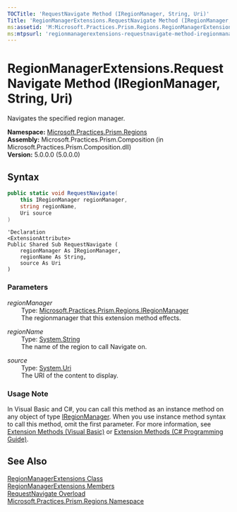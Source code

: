 ```yaml
---
TOCTitle: 'RequestNavigate Method (IRegionManager, String, Uri)'
Title: 'RegionManagerExtensions.RequestNavigate Method (IRegionManager, String, Uri) (Microsoft.Practices.Prism.Regions)'
ms:assetid: 'M:Microsoft.Practices.Prism.Regions.RegionManagerExtensions.RequestNavigate(Microsoft.Practices.Prism.Regions.IRegionManager,System.String,System.Uri)'
ms:mtpsurl: 'regionmanagerextensions-requestnavigate-method-iregionmanager-string-string-action-navigationresult-mspp-regions.md'
---
```


# RegionManagerExtensions.RequestNavigate Method (IRegionManager, String, Uri)

Navigates the specified region manager.

**Namespace:** [Microsoft.Practices.Prism.Regions](/patterns-practices/reference/mspp-regions-namespace)  
**Assembly:** Microsoft.Practices.Prism.Composition (in Microsoft.Practices.Prism.Composition.dll)  
**Version:** 5.0.0.0 (5.0.0.0)

## Syntax

```C#
public static void RequestNavigate(
	this IRegionManager regionManager,
	string regionName,
	Uri source
)
```
```VB
'Declaration
<ExtensionAttribute> 
Public Shared Sub RequestNavigate ( 
	regionManager As IRegionManager,
	regionName As String,
	source As Uri
)
```

### Parameters

*regionManager*  
&nbsp;&nbsp;&nbsp;&nbsp;&nbsp;&nbsp;&nbsp;&nbsp;Type: [Microsoft.Practices.Prism.Regions.IRegionManager](/patterns-practices/reference/iregionmanager-interface-mspp-regions)  
&nbsp;&nbsp;&nbsp;&nbsp;&nbsp;&nbsp;&nbsp;&nbsp;The regionmanager that this extension method effects.

*regionName*  
&nbsp;&nbsp;&nbsp;&nbsp;&nbsp;&nbsp;&nbsp;&nbsp;Type: [System.String](http://msdn.microsoft.com/en-us/library/s1wwdcbf)  
&nbsp;&nbsp;&nbsp;&nbsp;&nbsp;&nbsp;&nbsp;&nbsp;The name of the region to call Navigate on.

*source*  
&nbsp;&nbsp;&nbsp;&nbsp;&nbsp;&nbsp;&nbsp;&nbsp;Type: [System.Uri](http://msdn.microsoft.com/en-us/library/txt7706a)  
&nbsp;&nbsp;&nbsp;&nbsp;&nbsp;&nbsp;&nbsp;&nbsp;The URI of the content to display.

### Usage Note

In Visual Basic and C#, you can call this method as an instance method on any object of type [IRegionManager](/patterns-practices/reference/iregionmanager-interface-mspp-regions). When you use instance method syntax to call this method, omit the first parameter. For more information, see [Extension Methods (Visual Basic)](http://msdn.microsoft.com/en-us/library/bb384936.aspx) or [Extension Methods (C# Programming Guide)](http://msdn.microsoft.com/en-us/library/bb383977.aspx).

## See Also

[RegionManagerExtensions Class](/patterns-practices/reference/regionmanagerextensions-class-mspp-regions)  
[RegionManagerExtensions Members](/patterns-practices/reference/regionmanagerextensions-members-mspp-regions)  
[RequestNavigate Overload](/patterns-practices/reference/regionmanagerextensions-requestnavigate-method-iregionmanager-string-string-action-navigationresult-mspp-regions)  
[Microsoft.Practices.Prism.Regions Namespace](/patterns-practices/reference/mspp-regions-namespace)  